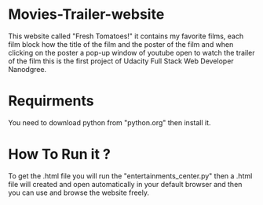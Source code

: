 # Movies-Trailer-website

This website called "Fresh Tomatoes!" it contains my favorite films, each film block how the title of the film and the poster of the film and when clicking on the poster a pop-up window of youtube open to watch the trailer of the film
this is the first project of Udacity Full Stack Web Developer Nanodgree.

# Requirments
You need to download python from "python.org" then install it.

# How To Run it ?
To get the .html file you will run the "entertainments_center.py" then a .html file will created and open automatically in your default browser and then you can use and browse the website freely.


